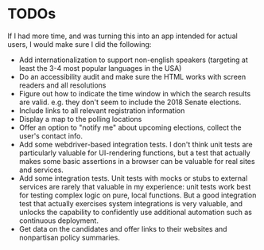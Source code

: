 # TODOs

If I had more time, and was turning this into an app intended for
actual users, I would make sure I did the following:

- Add internationalization to support non-english speakers (targeting
at least the 3-4 most popular languages in the USA)
- Do an accessibility audit and make sure the HTML works with screen readers and all resolutions
- Figure out how to indicate the time window in which the search results are valid. e.g. they don't seem to include the 2018 Senate elections.
- Include links to all relevant registration information
- Display a map to the polling locations
- Offer an option to "notify me" about upcoming elections, collect the user's
contact info.
- Add some webdriver-based integration tests. I don't think unit tests are particularly valuable for UI-rendering functions, but a test that actually makes some basic assertions in a browser can be valuable for real sites and services.
- Add some integration tests. Unit tests with mocks or stubs to external services are rarely that valuable in my experience: unit tests work best for testing complex logic on pure, local functions. But a good integration test that actually exercises system integrations is very valuable, and unlocks the capability to confidently use additional automation such as continuous deployment.
- Get data on the candidates and offer links to their websites and nonpartisan policy summaries.

